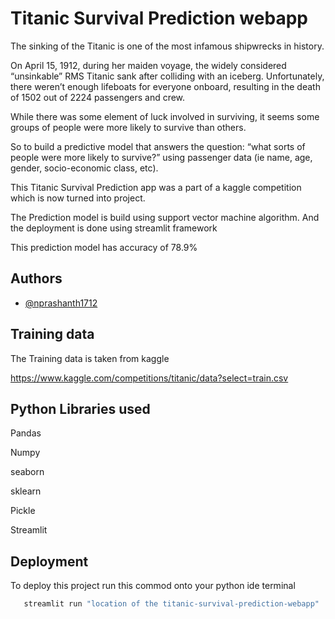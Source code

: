 
# Titanic Survival Prediction webapp



The sinking of the Titanic is one of the most infamous shipwrecks in history.

On April 15, 1912, during her maiden voyage, the widely considered “unsinkable” RMS Titanic sank after colliding with an iceberg. Unfortunately, there weren’t enough lifeboats for everyone onboard, resulting in the death of 1502 out of 2224 passengers and crew.


While there was some element of luck involved in surviving, it seems some groups of people were more likely to survive than others.


So to build a predictive model that answers the question: “what sorts of people were more likely to survive?” using passenger data (ie name, age, gender, socio-economic class, etc).



This Titanic Survival Prediction app was a part of a kaggle competition which is now turned into project.


The Prediction model is build using support vector machine algorithm. And the deployment is done using streamlit framework

This prediction model has accuracy of 78.9%

## Authors

- [@nprashanth1712](https://github.com/nprashanth1712)


## Training data

The Training data is taken from kaggle 

https://www.kaggle.com/competitions/titanic/data?select=train.csv





## Python Libraries used

Pandas

Numpy

seaborn

sklearn

Pickle

Streamlit

## Deployment

To deploy this project run this commod onto your python ide terminal

```bash
   streamlit run "location of the titanic-survival-prediction-webapp"
```


